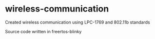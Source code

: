 # wireless-communication
Created wireless communication using LPC-1769 and 802.11b standards

Source code written in freertos-blinky 
